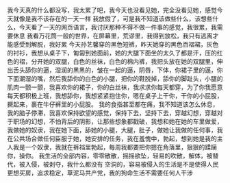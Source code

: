 我今天真的什么都没写，我太累了吧，我今天也没看见她，完全没看见她，感觉今天就像是我不该存在的一天一样
我放假了，可是我不知道该做些什么，该想些什么，今天看了一天的网页语言，我讨厌那种不得不做一件事的感觉，我很累，我需要休息
我看万花筒一般的世界，在屏幕里，荒谬里，我得到放松，我只有逃离才能感受到解脱，我好累
今天孙艺馨穿的黑色短裤，昨天她穿的黑色百褶裙，灰色的衬衫，我想从桌子下，匍匐到她面前，她的大腿下面坐的太久了都是汗，压的红色的褶，分开她的双腿，白色的丝袜，白色的棉内裤，我把头放在她的双腿里，伸出舌头舔你的逼，湿润的黑黑的，皱在一起的逼，阴唇，下体，你裙子里的逼，你下面潮湿的嘴，然后我舔你的白色的小腿，把你的鞋脱掉，舔你的脚趾头，小腿的肌肉一颤一颤，我喜欢你的裙子，你的白丝袜，我求求你每天都穿，为了你我愿意每天都积极上班，我想舔你，我想紧紧抱住你，嗯在桌子上干你，干你的小屁股，撅起来，裹在牛仔裤里的小屁股。
我的食指甚至都在痛，我不知道该怎么休息，我的脑子停滞，我喜欢保持欲望的感觉，保持下去，坚持下去，穿越幻想，穿越对于职场的幻想，不怕背后的阴影，让那些想象都戳破，我想和她在她的车里做爱，我做她的奴隶，我在她下面，舔她的小腿，大腿，肚子，做她让我做的任何事，我在公共场合做任何臣服于她，她安排的任务，我在羞愧中，勃起，想到她是我的主人我是一个奴隶，我就在裤裆里勃起，每周我都要把你摁在角落里，狠狠的蹂躏你，操你。
我生活的全部内容，零零散散，摇摇欲坠，轻易的吹散，解体，被替代，被入侵，被剥夺，我什么都没有
空洞的，容易被侵入的生活是不是使得人民更想买房，追求稳定，草泥马共产党，我的狗命生活不需要任何人干涉